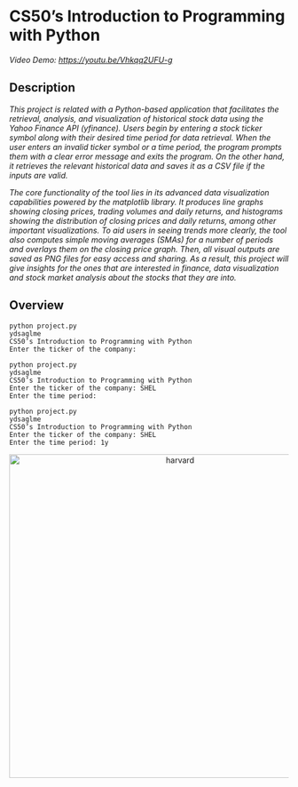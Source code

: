# CS50’s Introduction to Programming with Python
_Video Demo: https://youtu.be/Vhkqq2UFU-g_

## Description
_This project is related with a Python-based application that facilitates the retrieval, analysis, and visualization of historical stock data using the Yahoo Finance API (yfinance). Users begin by entering a stock ticker symbol along with their desired time period for data retrieval. When the user enters an invalid ticker symbol or a time period, the program prompts them with a clear error message and exits the program. On the other hand, it retrieves the relevant historical data and saves it as a CSV file if the inputs are valid._

_The core functionality of the tool lies in its advanced data visualization capabilities powered by the _matplotlib_ library. It produces line graphs showing closing prices, trading volumes and daily returns, and histograms showing the distribution of closing prices and daily returns, among other important visualizations. To aid users in seeing trends more clearly, the tool also computes simple moving averages (SMAs) for a number of periods and overlays them on the closing price graph. Then, all visual outputs are saved as PNG files for easy access and sharing. As a result, this project will give insights for the ones that are interested in finance, data visualization and stock market analysis about the stocks that they are into._

## Overview
```
python project.py
ydsaglme
CS50’s Introduction to Programming with Python
Enter the ticker of the company:
```
```
python project.py
ydsaglme
CS50’s Introduction to Programming with Python
Enter the ticker of the company: SHEL
Enter the time period:
```
```
python project.py
ydsaglme
CS50’s Introduction to Programming with Python
Enter the ticker of the company: SHEL
Enter the time period: 1y
```

<p align="center">
  <img width="600" height="583" src="https://github.com/user-attachments/assets/1c51021e-57da-4af8-b8e7-e6fe2a4dd534" alt="harvard">
</p>
